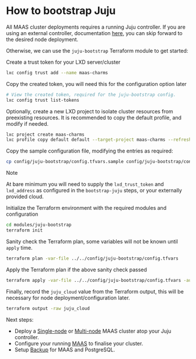 # How to bootstrap Juju

All MAAS cluster deployments requires a running Juju controller. If you are using an external controller, documentation [here](./how_to_deploy_to_a_bootstrapped_controller.md), you can skip forward to the desired node deployment.

Otherwise, we can use the `juju-bootstrap` Terraform module to get started:


Create a trust token for your LXD server/cluster
```bash
lxc config trust add --name maas-charms
```

Copy the created token, you will need this for the configuration option later

```bash
# View the created token, required for the juju-bootstrap config.
lxc config trust list-tokens
```

Optionally, create a new LXD project to isolate cluster resources from preexisting resources. It is recommended to copy the default profile, and modify if needed.

```bash
lxc project create maas-charms
lxc profile copy default default --target-project maas-charms --refresh
```

Copy the sample configuration file, modifying the entries as required:

```bash
cp config/juju-bootstrap/config.tfvars.sample config/juju-bootstrap/config.tfvars
```
> [!NOTE]
> At bare minimum you will need to supply the `lxd_trust_token` and `lxd_address` as configured in the `bootstrap-juju` steps, or your externally provided cloud.

Initialize the Terraform environment with the required modules and configuration

```bash
cd modules/juju-bootstrap
terraform init
```

Sanity check the Terraform plan, some variables will not be known until `apply` time.

```bash
terraform plan -var-file ../../config/juju-bootstrap/config.tfvars
```

Apply the Terraform plan if the above sanity check passed

```bash
terraform apply -var-file ../../config/juju-bootstrap/config.tfvars -auto-approve
```

Finally, record the `juju_cloud` value from the Terraform output, this will be necessary for node deployment/configuration later.

```bash
terraform output -raw juju_cloud
```


Next steps:
- Deploy a [Single-node](./how_to_deploy_single_node.md) or [Multi-node](./how_to_deploy_multi_node.md) MAAS cluster atop your Juju controller.
- Configure your running [MAAS](./how_to_configure_maas.md) to finalise your cluster.
- Setup [Backup](./how_to_backup.md) for MAAS and PostgreSQL.
